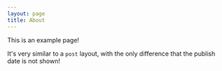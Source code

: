 ```yaml
---
layout: page
title: About
---
```


This is an example page!

It's very similar to a `post` layout, with the only difference that the publish
date is not shown!
